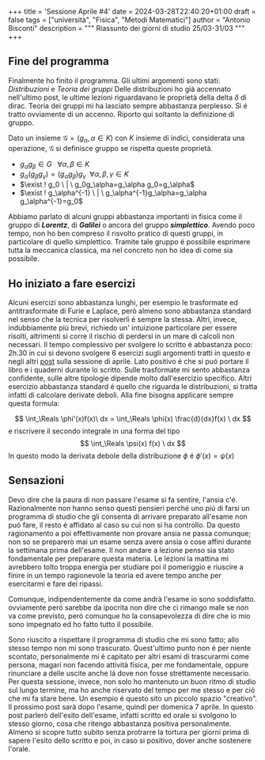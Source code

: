 +++
title = 'Sessione Aprile #4'
date = 2024-03-28T22:40:20+01:00
draft = false
tags = ["università", "Fisica", "Metodi Matematici"]
author = "Antonio Bisconti"
description = """
Riassunto dei giorni di studio 25/03-31/03
"""
+++

## Fine del programma
Finalmente ho finito il programma. Gli ultimi argomenti sono stati: _Distribuzioni_ e _Teoria dei gruppi_
Delle distribuzioni ho giá accennato nell'ultimo post, le ultime lezioni riguardavano le proprietà della delta $\delta$
di dirac. Teoria dei gruppi mi ha lasciato sempre abbastanza perplesso. Si é tratto ovviamente di un accenno. Riporto qui 
soltanto la definizione di gruppo.


Dato un insieme $\mathcal{G}=(g_\alpha, \alpha \in K)$ con $K$ insieme di indici, considerata una operazione, $\mathcal{G}$ si definisce gruppo se 
rispetta queste proprietà.
- $g_\alpha g_\beta \in G  \ \ \ \forall  \alpha, \beta \in K$
- $g_\alpha (g_\beta g_\gamma)= (g_\alpha g_\beta) g_\gamma \ \ \forall \alpha, \beta, \gamma \in K$
- $\exist ! g_0 \ | \ g_0g_\alpha=g_\alpha g_0=g_\alpha$
- $\exist ! g_\alpha^{-1} \ | \ g_\alpha^{-1}g_\alpha=g_\alpha g_\alpha^{-1}=g_0$


Abbiamo parlato di alcuni gruppi abbastanza importanti in fisica come il gruppo di **_Lorentz_**, di **_Galilei_** o ancora del gruppo **_simplettico_**. Avendo poco tempo,
non ho ben compreso il risvolto pratico di questi gruppi, in particolare di quello simplettico. Tramite tale gruppo é possibile esprimere tutta la meccanica 
classica, ma nel concreto non ho idea di come sia possibile. 

## Ho iniziato a fare esercizi
Alcuni esercizi sono abbastanza lunghi, per esempio le trasformate ed antitrasformate di Furie e Laplace, però almeno sono
abbastanza standard nel senso che la tecnica per risolverli é sempre la stessa. Altri, invece, indubbiamente piú brevi, richiedo 
un' intuizione particolare per essere risolti, altrimenti si corre il rischio di perdersi in un mare di calcoli non necessari.
Il tempo complessivo per svolgere lo scritto é abbastanza poco: 2h.30 in cui si devono svolgere 6 esercizi sugli argomenti tratti in questo e 
negli altri [post](https://antoniobisconti.blog/post/) sulla sessione di aprile. Lato positivo é che si puó portare il libro e i quaderni durante lo scritto.
Sulle trasformate mi sento abbastanza confidente, sulle altre tipologie dipende molto dall'esercizio specifico. Altri esercizio abbastanza standard é 
quello che riguarda le distribuzioni, si tratta infatti di calcolare derivate deboli. Alla fine bisogna  applicare sempre questa formula:

$$
\int_\Reals \phi'(x)f(x)\ dx = \int_\Reals \phi(x) \frac{d}{dx}f(x) \ dx 
$$
e riscrivere il secondo integrale in una forma del tipo
$$
\int_\Reals \psi(x) f(x) \ dx 
$$
In questo modo la derivata debole della distribuzione $\phi$ é $\phi'(x)=\psi(x)$


## Sensazioni
Devo dire che la paura di non passare l'esame si fa sentire, l'ansia c'é. Razionalmente non hanno senso questi pensieri
perché uno piú di farsi un programma di studio che gli consenta di arrivare preparato all'esame non puó fare, il resto é affidato al caso
su cui non si ha controllo. Da questo ragionamento a poi effettivamente non provare ansia ne passa comunque; non so se preparerò mai un esame 
senza avere ansia o cose affini durante la settimana prima dell'esame.
Il non andare a lezione penso sia stato fondamentale per preparare questa materia. Le lezioni la mattina mi 
avrebbero tolto troppa energia per studiare poi il pomeriggio e riuscire a finire in un tempo ragionevole la teoria
ed avere tempo anche per esercitarmi e fare dei ripassi. 


Comunque, indipendentemente da come andrà l'esame io sono soddisfatto.
ovviamente peró sarebbe da ipocrita non dire che ci rimango male se non va come previsto, peró comunque ho la consapevolezza 
di dire che io mio sono impegnato ed ho fatto tutto il possibile.


Sono riuscito a rispettare il programma di studio che mi sono fatto; allo stesso tempo non mi sono trascurato. Quest'ultimo punto 
non é per niente scontato, personalmente mi é capitato per altri esami di trascurarmi come persona, magari non facendo attività fisica, per me fondamentale,
oppure rinunciare a delle uscite anche lá dove non fosse strettamente necessario. Per questa sessione, invece, non solo ho mantenuto un buon ritmo di studio 
sul lungo termine, ma ho anche riservato del tempo per me stesso e per ció che mi fa stare bene. Un esempio é questo sito un piccolo spazio "creativo".  
Il prossimo post sarà dopo l'esame, quindi per domenica 7 aprile. In questo post parlerò dell'esito dell'esame, infatti 
scritto ed orale si svolgono lo stesso giorno, cosa che ritengo abbastanza positiva personalmente. Almeno si scopre tutto subito senza protrarre la tortura 
per giorni prima di sapere l'esito dello scritto e poi, in caso si positivo, dover anche sostenere l'orale.


